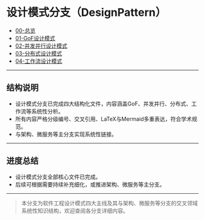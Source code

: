 # 设计模式分支（DesignPattern）

- [00-总览](./00-Overview.md)
- [01-GoF设计模式](./01-GoF.md)
- [02-并发并行设计模式](./02-ConcurrentParallel.md)
- [03-分布式设计模式](./03-Distributed.md)
- [04-工作流设计模式](./04-Workflow.md)

---

## 结构说明

- 设计模式分支已完成四大结构化文件，内容涵盖GoF、并发并行、分布式、工作流等系统性分析。
- 所有内容严格分级编号、交叉引用、LaTeX与Mermaid多重表达，符合学术规范。
- 与架构、微服务等主分支实现系统性链接。

---

## 进度总结

- 设计模式分支全部核心文件已完成。
- 后续可根据需要持续补充细化，或推进架构、微服务等主分支。

---

> 本分支为软件工程设计模式四大主线及其与架构、微服务等分支的交叉领域系统性知识结构，欢迎查阅各分支详细内容。
